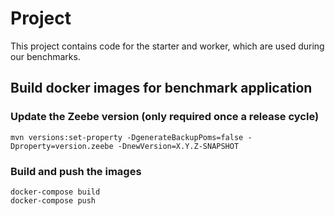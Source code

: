 # Project

This project contains code for the starter and worker, which are used during our benchmarks.

## Build docker images for benchmark application

### Update the Zeebe version (only required once a release cycle)

```
mvn versions:set-property -DgenerateBackupPoms=false -Dproperty=version.zeebe -DnewVersion=X.Y.Z-SNAPSHOT
```

### Build and push the images

```
docker-compose build
docker-compose push
```
